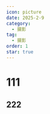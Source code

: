 ```yaml
---
icon: picture
date: 2025-2-9
category:
  - 摄影
tag:
  - 摄影
order: 1
star: true
---
```


# 111

## 222